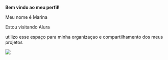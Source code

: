 **Bem vindo ao meu perfil!** 

Meu nome é Marina 

Estou visitando Alura 

utilizo esse espaço para minha organizaçao e compartilhamento dos meus projetos 

![](https://media.tenor.com/zVvViQKqa0MAAAAi/psybirdb1oom.gif) 




<!--
**cmslvx/cmslvx** is a ✨ _special_ ✨ repository because its `README.md` (this file) appears on your GitHub profile.

Here are some ideas to get you started:

- 🔭 I’m currently working on ...
- 🌱 I’m currently learning ...
- 👯 I’m looking to collaborate on ...
- 🤔 I’m looking for help with ...
- 💬 Ask me about ...
- 📫 How to reach me: ...
- 😄 Pronouns: ...
- ⚡ Fun fact: ...
-->
